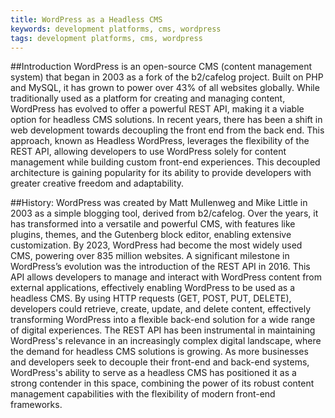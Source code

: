 ```yaml
---
title: WordPress as a Headless CMS 
keywords: development platforms, cms, wordpress
tags: development platforms, cms, wordpress
---
```


##Introduction 
WordPress is an open-source CMS (content management system) that began in 2003 as a fork of the b2/cafelog project. Built on PHP and MySQL, it has grown to power over 43% of all websites globally. While traditionally used as a platform for creating and managing content, WordPress has evolved to offer a powerful REST API, making it a viable option for headless CMS solutions.
In recent years, there has been a shift in web development towards decoupling the front end from the back end. This approach, known as Headless WordPress, leverages the flexibility of the REST API, allowing developers to use WordPress solely for content management while building custom front-end experiences. This decoupled architecture is gaining popularity for its ability to provide developers with greater creative freedom and adaptability.

##History:
WordPress was created by Matt Mullenweg and Mike Little in 2003 as a simple blogging tool, derived from b2/cafelog. Over the years, it has transformed into a versatile and powerful CMS, with features like plugins, themes, and the Gutenberg block editor, enabling extensive customization. By 2023, WordPress had become the most widely used CMS, powering over 835 million websites.
A significant milestone in WordPress’s evolution was the introduction of the REST API in 2016. This API allows developers to manage and interact with WordPress content from external applications, effectively enabling WordPress to be used as a headless CMS. By using HTTP requests (GET, POST, PUT, DELETE), developers could retrieve, create, update, and delete content, effectively transforming WordPress into a flexible back-end solution for a wide range of digital experiences.
The REST API has been instrumental in maintaining WordPress's relevance in an increasingly complex digital landscape, where the demand for headless CMS solutions is growing. As more businesses and developers seek to decouple their front-end and back-end systems, WordPress's ability to serve as a headless CMS has positioned it as a strong contender in this space, combining the power of its robust content management capabilities with the flexibility of modern front-end frameworks.
